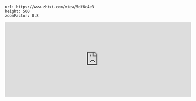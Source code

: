 ```gate
url: https://www.zhixi.com/view/5df6c4e3
height: 500
zoomFactor: 0.8
```


<iframe id="embed_dom" name="embed_dom" frameborder="0" style="display:block;width:600px;height:240px;" src="https://www.zhixi.com/embed/126ac16c#"></iframe>
